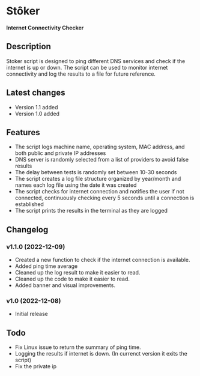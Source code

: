 # Stôker
**Internet Connectivity Checker**

## Description
Stoker script is designed to ping different DNS services and check if the internet is up or down. The script can be used to monitor internet connectivity and log the results to a file for future reference.

## Latest changes
- Version 1.1 added
- Version 1.0 added

## Features
- The script logs machine name, operating system, MAC address, and both public and private IP addresses
- DNS server is randomly selected from a list of providers to avoid false results
- The delay between tests is randomly set between 10-30 seconds
- The script creates a log file structure organized by year/month and names each log file using the date it was created
- The script checks for internet connection and notifies the user if not connected, continuously checking every 5 seconds until a connection is established
- The script prints the results in the terminal as they are logged

## Changelog
### v1.1.0 (2022-12-09)
- Created a new function to check if the internet connection is available.
- Added ping time average
- Cleaned up the log result to make it easier to read.
- Cleaned up the code to make it easier to read.
- Added banner and visual improvements.
### v1.0 (2022-12-08)
- Initial release

## Todo
- Fix Linux issue to return the summary of ping time.
- Logging the results if internet is down. (In currenct version it exits the script)
- Fix the private ip
